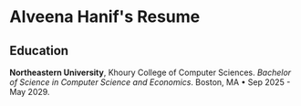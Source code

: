 # Alveena Hanif's Resume

## Education

**Northeastern University**, Khoury College of Computer Sciences.
_Bachelor of Science in Computer Science and Economics_.
Boston, MA • Sep 2025 - May 2029.
